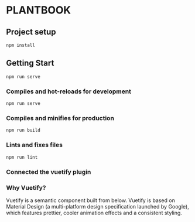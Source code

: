 # PLANTBOOK

## Project setup

```
npm install
```

## Getting Start

```
npm run serve
```

### Compiles and hot-reloads for development

```
npm run serve
```

### Compiles and minifies for production

```
npm run build
```

### Lints and fixes files

```
npm run lint
```

### Connected the vuetify plugin

### Why Vuetify?

Vuetify is a semantic component built from below.
Vuetify is based on Material Design (a multi-platform design specification launched by Google), which features prettier, cooler animation effects and a consistent styling.
